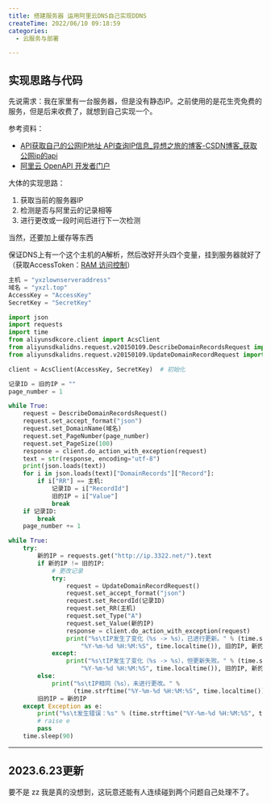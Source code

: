 ```yaml
---
title: 搭建服务器 运用阿里云DNS自己实现DDNS
createTime: 2022/06/10 09:18:59
categories:
  - 云服务与部署

---
```


## 实现思路与代码

先说需求：我在家里有一台服务器，但是没有静态IP。之前使用的是花生壳免费的服务，但是后来收费了，就想到自己实现一个。

参考资料：

- [API获取自己的公网IP地址 API查询IP信息_异想之旅的博客-CSDN博客_获取公网ip的api](https://blog.csdn.net/weixin_44495599/article/details/116035490)
- [阿里云 OpenAPI 开发者门户](https://next.api.aliyun.com/api/Alidns/2015-01-09/UpdateDomainRecord?params=%7B%7D&lang=PYTHON&sdkStyle=old)

大体的实现思路：

1. 获取当前的服务器IP
2. 检测是否与阿里云的记录相等
3. 进行更改或一段时间后进行下一次检测

当然，还要加上缓存等东西

保证DNS上有一个这个主机的A解析，然后改好开头四个变量，挂到服务器就好了（获取AccessToken：[RAM 访问控制](https://ram.console.aliyun.com/users/new)）

```python
主机 = "yxzlownserveraddress"
域名 = "yxzl.top"
AccessKey = "AccessKey"
SecretKey = "SecretKey"

import json
import requests
import time
from aliyunsdkcore.client import AcsClient
from aliyunsdkalidns.request.v20150109.DescribeDomainRecordsRequest import DescribeDomainRecordsRequest
from aliyunsdkalidns.request.v20150109.UpdateDomainRecordRequest import UpdateDomainRecordRequest

client = AcsClient(AccessKey, SecretKey)  # 初始化

记录ID = 旧的IP = ""
page_number = 1

while True:
    request = DescribeDomainRecordsRequest()
    request.set_accept_format("json")
    request.set_DomainName(域名)
    request.set_PageNumber(page_number)
    request.set_PageSize(100)
    response = client.do_action_with_exception(request)
    text = str(response, encoding="utf-8")
    print(json.loads(text))
    for i in json.loads(text)["DomainRecords"]["Record"]:
        if i["RR"] == 主机:
            记录ID = i["RecordId"]
            旧的IP = i["Value"]
            break
    if 记录ID:
        break
    page_number += 1

while True:
    try:
        新的IP = requests.get("http://ip.3322.net/").text
        if 新的IP != 旧的IP:
            # 更改记录
            try:
                request = UpdateDomainRecordRequest()
                request.set_accept_format("json")
                request.set_RecordId(记录ID)
                request.set_RR(主机)
                request.set_Type("A")
                request.set_Value(新的IP)
                response = client.do_action_with_exception(request)
                print("%s\tIP发生了变化（%s -> %s），已进行更新。" % (time.strftime(
                    "%Y-%m-%d %H:%M:%S", time.localtime()), 旧的IP, 新的IP))
            except:
                print("%s\tIP发生了变化（%s -> %s），但更新失败。" % (time.strftime(
                    "%Y-%m-%d %H:%M:%S", time.localtime()), 旧的IP, 新的IP))
        else:
            print("%s\tIP相同（%s），未进行更改。" %
                  (time.strftime("%Y-%m-%d %H:%M:%S", time.localtime()), 新的IP))
        旧的IP = 新的IP
    except Exception as e:
        print("%s\t发生错误：%s" % (time.strftime("%Y-%m-%d %H:%M:%S", time.localtime()), e))
        # raise e
        pass
    time.sleep(90)
```

---

## 2023.6.23更新

要不是 zz 我是真的没想到，这玩意还能有人连续碰到两个问题自己处理不了。
